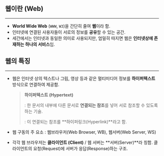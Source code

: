 ## 웹이란 (Web)

---

* **World Wide Web** (`WWW`, `W3`)을 간단히 줄여 **웹**이라 함.
* 인터넷에 연결된 사용자들이 서로의 정보를 **공유**할 수 있는 공간.
* 세간에서는 인터넷과 동일한 의미로 사용되지만, 엄밀히 따지면 웹은 **인터넷상에 존재하는 하나의 서비스**임.





## 웹의 특징

---

* 웹은 인터넷 상의 텍스트나 그림, 영상 등과 같은 멀티미디어 정보를 **하이퍼텍스트** 방식으로 연결하여 제공함.

    >**하이퍼텍스트 (Hypertext)**
    >
    >: 한 문서의 내부에 다른 문서로 **연결되는 참조**를 넣어 서로 참조할 수 있도록 하는 기술.
    >
    >: 이 연결되는 참조를 **하이퍼링크(Hyperlink)**라고 함. 

    

* 웹 구동의 주 요소 : 웹브라우저(Web Browser, WB), 웹서버(Web Server, WS)
* 각각 웹 브라우저는 **클라이언트 (Client)** / 웹 서버는 **서버(Server)**라 칭함. 클라이언트의 요청(Request)에 서버가 응답(Response)하는 구조.

